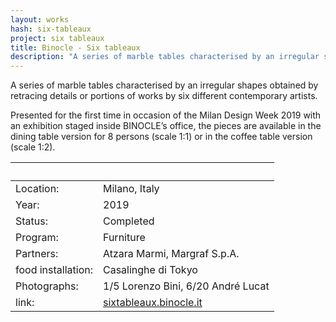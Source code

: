 ```yaml
---
layout: works
hash: six-tableaux
project: six tableaux
title: Binocle - Six tableaux
description: "A series of marble tables characterised by an irregular shapes obtained by retracing details or portions of works by six different contemporary artists."
---
```


A series of marble tables characterised by an irregular shapes obtained by retracing details or portions of works by six different contemporary artists.

Presented for the first time in occasion of the Milan Design Week 2019 with an exhibition staged inside BINOCLE’s office, the pieces are available in the dining table version for 8 persons (scale 1:1) or in the coffee table version (scale 1:2).


|&nbsp;|&nbsp;|
|:----------|:---------------|
| Location:          | Milano, Italy                                            |
| Year:              | 2019                                                     |
| Status:            | Completed                                                |
| Program:           | Furniture                                                |
| Partners:          | Atzara Marmi, Margraf S.p.A.                             |
| food installation: | Casalinghe di Tokyo                                      |
| Photographs:       | 1/5 Lorenzo Bini, 6/20 André Lucat                       |
| link:              | [sixtableaux.binocle.it](https://sixtableaux.binocle.it) |
